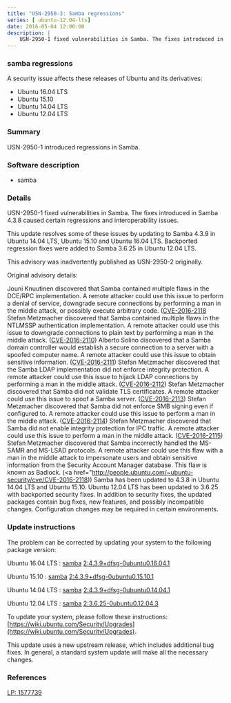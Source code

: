 ```yaml
---
title: "USN-2950-3: Samba regressions"
series: [ ubuntu-12.04-lts]
date: 2016-05-04 12:00:00
description: |
    USN-2950-1 fixed vulnerabilities in Samba. The fixes introduced in Samba 4.3.8 caused certain regressions and interoperability issues.
--- 
```

 
### samba regressions

A security issue affects these releases of Ubuntu and its derivatives:

* Ubuntu 16.04 LTS
* Ubuntu 15.10
* Ubuntu 14.04 LTS
* Ubuntu 12.04 LTS

### Summary

USN-2950-1 introduced regressions in Samba. 

### Software description

* samba 

### Details

USN-2950-1 fixed vulnerabilities in Samba. The fixes introduced in Samba 4.3.8 caused certain regressions and interoperability issues.

This update resolves some of these issues by updating to Samba 4.3.9 in Ubuntu 14.04 LTS, Ubuntu 15.10 and Ubuntu 16.04 LTS. Backported regression fixes were added to Samba 3.6.25 in Ubuntu 12.04 LTS.

This advisory was inadvertently published as USN-2950-2 originally.

Original advisory details:

 Jouni Knuutinen discovered that Samba contained multiple flaws in the DCE/RPC implementation. A remote attacker could use this issue to perform a denial of service, downgrade secure connections by performing a man in the middle attack, or possibly execute arbitrary code. ([CVE-2016-2118](http://people.ubuntu.com/~ubuntu-security/cve/CVE-2015-5370">CVE-2015-5370</a>) Stefan Metzmacher discovered that Samba contained multiple flaws in the NTLMSSP authentication implementation. A remote attacker could use this issue to downgrade connections to plain text by performing a man in the middle attack. (<a href="http://people.ubuntu.com/~ubuntu-security/cve/CVE-2016-2110">CVE-2016-2110</a>) Alberto Solino discovered that a Samba domain controller would establish a secure connection to a server with a spoofed computer name. A remote attacker could use this issue to obtain sensitive information. (<a href="http://people.ubuntu.com/~ubuntu-security/cve/CVE-2016-2111">CVE-2016-2111</a>) Stefan Metzmacher discovered that the Samba LDAP implementation did not enforce integrity protection. A remote attacker could use this issue to hijack LDAP connections by performing a man in the middle attack. (<a href="http://people.ubuntu.com/~ubuntu-security/cve/CVE-2016-2112">CVE-2016-2112</a>) Stefan Metzmacher discovered that Samba did not validate TLS certificates. A remote attacker could use this issue to spoof a Samba server. (<a href="http://people.ubuntu.com/~ubuntu-security/cve/CVE-2016-2113">CVE-2016-2113</a>) Stefan Metzmacher discovered that Samba did not enforce SMB signing even if configured to. A remote attacker could use this issue to perform a man in the middle attack. (<a href="http://people.ubuntu.com/~ubuntu-security/cve/CVE-2016-2114">CVE-2016-2114</a>) Stefan Metzmacher discovered that Samba did not enable integrity protection for IPC traffic. A remote attacker could use this issue to perform a man in the middle attack. (<a href="http://people.ubuntu.com/~ubuntu-security/cve/CVE-2016-2115">CVE-2016-2115</a>) Stefan Metzmacher discovered that Samba incorrectly handled the MS-SAMR and MS-LSAD protocols. A remote attacker could use this flaw with a man in the middle attack to impersonate users and obtain sensitive information from the Security Account Manager database. This flaw is known as Badlock. (<a href="http://people.ubuntu.com/~ubuntu-security/cve/CVE-2016-2118)) Samba has been updated to 4.3.8 in Ubuntu 14.04 LTS and Ubuntu 15.10. Ubuntu 12.04 LTS has been updated to 3.6.25 with backported security fixes. In addition to security fixes, the updated packages contain bug fixes, new features, and possibly incompatible changes. Configuration changes may be required in certain environments. 

### Update instructions

The problem can be corrected by updating your system to the following package version:

Ubuntu 16.04 LTS
 : [samba](https://launchpad.net/ubuntu/+source/samba) <span> [2:4.3.9+dfsg-0ubuntu0.16.04.1](https://launchpad.net/ubuntu/+source/samba/2:4.3.9+dfsg-0ubuntu0.16.04.1) </span> 

Ubuntu 15.10
 : [samba](https://launchpad.net/ubuntu/+source/samba) <span> [2:4.3.9+dfsg-0ubuntu0.15.10.1](https://launchpad.net/ubuntu/+source/samba/2:4.3.9+dfsg-0ubuntu0.15.10.1) </span> 

Ubuntu 14.04 LTS
 : [samba](https://launchpad.net/ubuntu/+source/samba) <span> [2:4.3.9+dfsg-0ubuntu0.14.04.1](https://launchpad.net/ubuntu/+source/samba/2:4.3.9+dfsg-0ubuntu0.14.04.1) </span> 

Ubuntu 12.04 LTS
 : [samba](https://launchpad.net/ubuntu/+source/samba) <span> [2:3.6.25-0ubuntu0.12.04.3](https://launchpad.net/ubuntu/+source/samba/2:3.6.25-0ubuntu0.12.04.3) </span> 

To update your system, please follow these instructions: [https://wiki.ubuntu.com/Security/Upgrades](https://wiki.ubuntu.com/Security/Upgrades).

This update uses a new upstream release, which includes additional bug fixes. In general, a standard system update will make all the necessary changes. 

### References

 [LP: 1577739](https://launchpad.net/bugs/1577739)
 

